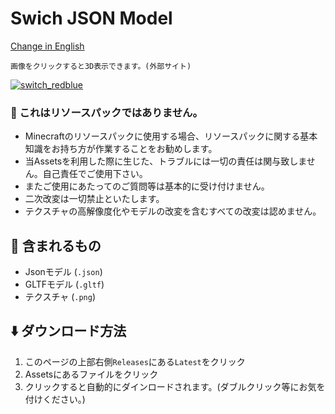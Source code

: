 # Swich JSON Model
[Change in English](https://github.com/wanko-zushi/Switch-Model/blob/master/README-en.md)

```画像をクリックすると3D表示できます。(外部サイト)```

[![switch_redblue](https://user-images.githubusercontent.com/74033831/191235770-acc1b083-6011-4fb6-a8ad-d7f5e0d51cdd.gif)](https://gh.s7a.dev/mc3d/?https://raw.githubusercontent.com/wanko-zushi/Switch-Model/master/assets/Switch.gltf?)


### 🛑 これはリソースパックではありません。
- Minecraftのリソースパックに使用する場合、リソースパックに関する基本知識をお持ち方が作業することをお勧めします。
- 当Assetsを利用した際に生じた、トラブルには一切の責任は関与致しません。自己責任でご使用下さい。
- またご使用にあたってのご質問等は基本的に受け付けません。
- 二次改変は一切禁止といたします。
- テクスチャの高解像度化やモデルの改変を含むすべての改変は認めません。

## 🎁 含まれるもの
- Jsonモデル (`.json`)
- GLTFモデル (`.gltf`)
- テクスチャ (`.png`)

## ⬇️ ダウンロード方法
1. このページの上部右側`Releases`にある`Latest`をクリック
2. Assetsにあるファイルをクリック
3. クリックすると自動的にダインロードされます。(ダブルクリック等にお気を付けください。)

